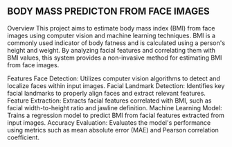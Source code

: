 ## BODY MASS PREDICTON FROM FACE IMAGES

Overview
This project aims to estimate body mass index (BMI) from face images using computer vision and machine learning techniques. BMI is a commonly used indicator of body fatness and is calculated using a person's height and weight. By analyzing facial features and correlating them with BMI values, this system provides a non-invasive method for estimating BMI from face images.

Features
Face Detection: Utilizes computer vision algorithms to detect and localize faces within input images.
Facial Landmark Detection: Identifies key facial landmarks to properly align faces and extract relevant features.
Feature Extraction: Extracts facial features correlated with BMI, such as facial width-to-height ratio and jawline definition.
Machine Learning Model: Trains a regression model to predict BMI from facial features extracted from input images.
Accuracy Evaluation: Evaluates the model's performance using metrics such as mean absolute error (MAE) and Pearson correlation coefficient.
